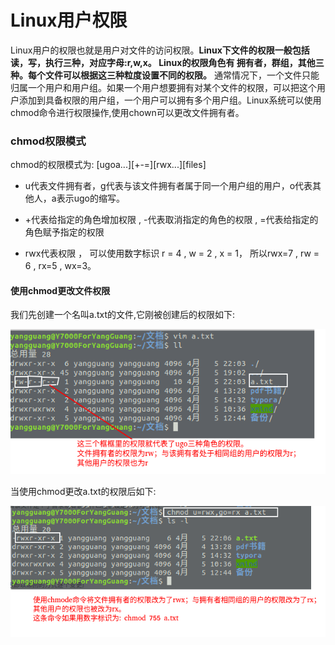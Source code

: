 # Linux用户权限

Linux用户的权限也就是用户对文件的访问权限。**Linux下文件的权限一般包括读，写，执行三种，对应字母:r,w,x。 Linux的权限角色有 拥有者，群组，其他三种。每个文件可以根据这三种粒度设置不同的权限。** 通常情况下，一个文件只能归属一个用户和用户组。如果一个用户想要拥有对某个文件的权限，可以把这个用户添加到具备权限的用户组，一个用户可以拥有多个用户组。Linux系统可以使用chmod命令进行权限操作,使用chown可以更改文件拥有者。

### chmod权限模式
chmod的权限模式为: [ugoa...][+-=][rwx...][files]

- u代表文件拥有者，g代表与该文件拥有者属于同一个用户组的用户，o代表其他人，a表示ugo的缩写。

- +代表给指定的角色增加权限 , -代表取消指定的角色的权限 , =代表给指定的角色赋予指定的权限

- rwx代表权限 ， 可以使用数字标识 r  = 4 , w = 2 , x = 1， 所以rwx=7 , rw = 6 , rx=5 , wx=3。

#### 使用chmod更改文件权限
我们先创建一个名叫a.txt的文件,它刚被创建后的权限如下:

![更改文件权限1](../img/linux/更改文件权限1.png)

当使用chmod更改a.txt的权限后如下:

![更改文件权限2](../img/linux/更改文件权限2.png)